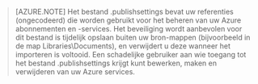 > [AZURE.NOTE]
> Het bestand .publishsettings bevat uw referenties (ongecodeerd) die worden gebruikt voor het beheren van uw Azure abonnementen en -services. Het beveiliging wordt aanbevolen voor dit bestand is tijdelijk opslaan buiten uw bron-mappen (bijvoorbeeld in de map Libraries\Documents), en verwijdert u deze wanneer het importeren is voltooid. Een schadelijke gebruiker aan wie toegang tot het bestand .publishsettings krijgt kunt bewerken, maken en verwijderen van uw Azure services.
